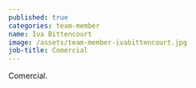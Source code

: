 ```yaml
---
published: true
categories: team-member
name: Iva Bittencourt
image: /assets/team-member-ivabittencourt.jpg
job-title: Comercial
---
```


Comercial.